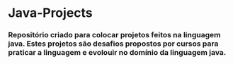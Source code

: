 # Java-Projects

<h3> Repositório criado para colocar projetos feitos na linguagem java. Estes projetos são desafios propostos por cursos para praticar a linguagem e evolouir
no domínio da linguagem java.</h3>
